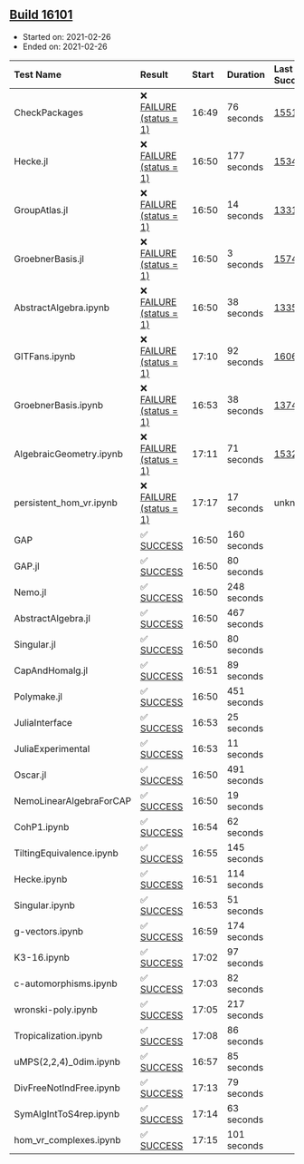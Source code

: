 ## [Build 16101](https://oscarci.mathematik.uni-kl.de/job/oscar/16101/)

* Started on: 2021-02-26
* Ended on: 2021-02-26

| Test Name    | Result | Start | Duration | Last Success | First Failure |
|:-------------|:-------|:------|:---------|:-------------|:--------------|
| CheckPackages | ❌ [FAILURE (status = 1)](https://oscarci.mathematik.uni-kl.de/job/oscar/16101/artifact/logs/build-16101/CheckPackages.log) | 16:49 | 76 seconds | [15514](https://oscarci.mathematik.uni-kl.de/job/oscar/15514/) | [15515](https://oscarci.mathematik.uni-kl.de/job/oscar/15515/) |
| Hecke.jl | ❌ [FAILURE (status = 1)](https://oscarci.mathematik.uni-kl.de/job/oscar/16101/artifact/logs/build-16101/Hecke.jl.log) | 16:50 | 177 seconds | [15344](https://oscarci.mathematik.uni-kl.de/job/oscar/15344/) | [15348](https://oscarci.mathematik.uni-kl.de/job/oscar/15348/) |
| GroupAtlas.jl | ❌ [FAILURE (status = 1)](https://oscarci.mathematik.uni-kl.de/job/oscar/16101/artifact/logs/build-16101/GroupAtlas.jl.log) | 16:50 | 14 seconds | [13311](https://oscarci.mathematik.uni-kl.de/job/oscar/13311/) | [13312](https://oscarci.mathematik.uni-kl.de/job/oscar/13312/) |
| GroebnerBasis.jl | ❌ [FAILURE (status = 1)](https://oscarci.mathematik.uni-kl.de/job/oscar/16101/artifact/logs/build-16101/GroebnerBasis.jl.log) | 16:50 | 3 seconds | [15745](https://oscarci.mathematik.uni-kl.de/job/oscar/15745/) | [15746](https://oscarci.mathematik.uni-kl.de/job/oscar/15746/) |
| AbstractAlgebra.ipynb | ❌ [FAILURE (status = 1)](https://oscarci.mathematik.uni-kl.de/job/oscar/16101/artifact/logs/build-16101/AbstractAlgebra.ipynb.log) | 16:50 | 38 seconds | [13355](https://oscarci.mathematik.uni-kl.de/job/oscar/13355/) | [13356](https://oscarci.mathematik.uni-kl.de/job/oscar/13356/) |
| GITFans.ipynb | ❌ [FAILURE (status = 1)](https://oscarci.mathematik.uni-kl.de/job/oscar/16101/artifact/logs/build-16101/GITFans.ipynb.log) | 17:10 | 92 seconds | [16068](https://oscarci.mathematik.uni-kl.de/job/oscar/16068/) | [16069](https://oscarci.mathematik.uni-kl.de/job/oscar/16069/) |
| GroebnerBasis.ipynb | ❌ [FAILURE (status = 1)](https://oscarci.mathematik.uni-kl.de/job/oscar/16101/artifact/logs/build-16101/GroebnerBasis.ipynb.log) | 16:53 | 38 seconds | [13748](https://oscarci.mathematik.uni-kl.de/job/oscar/13748/) | [13749](https://oscarci.mathematik.uni-kl.de/job/oscar/13749/) |
| AlgebraicGeometry.ipynb | ❌ [FAILURE (status = 1)](https://oscarci.mathematik.uni-kl.de/job/oscar/16101/artifact/logs/build-16101/AlgebraicGeometry.ipynb.log) | 17:11 | 71 seconds | [15322](https://oscarci.mathematik.uni-kl.de/job/oscar/15322/) | [15323](https://oscarci.mathematik.uni-kl.de/job/oscar/15323/) |
| persistent_hom_vr.ipynb | ❌ [FAILURE (status = 1)](https://oscarci.mathematik.uni-kl.de/job/oscar/16101/artifact/logs/build-16101/persistent_hom_vr.ipynb.log) | 17:17 | 17 seconds | unknown | unknown |
| GAP | ✅ [SUCCESS](https://oscarci.mathematik.uni-kl.de/job/oscar/16101/artifact/logs/build-16101/GAP.log) | 16:50 | 160 seconds |  |  |
| GAP.jl | ✅ [SUCCESS](https://oscarci.mathematik.uni-kl.de/job/oscar/16101/artifact/logs/build-16101/GAP.jl.log) | 16:50 | 80 seconds |  |  |
| Nemo.jl | ✅ [SUCCESS](https://oscarci.mathematik.uni-kl.de/job/oscar/16101/artifact/logs/build-16101/Nemo.jl.log) | 16:50 | 248 seconds |  |  |
| AbstractAlgebra.jl | ✅ [SUCCESS](https://oscarci.mathematik.uni-kl.de/job/oscar/16101/artifact/logs/build-16101/AbstractAlgebra.jl.log) | 16:50 | 467 seconds |  |  |
| Singular.jl | ✅ [SUCCESS](https://oscarci.mathematik.uni-kl.de/job/oscar/16101/artifact/logs/build-16101/Singular.jl.log) | 16:50 | 80 seconds |  |  |
| CapAndHomalg.jl | ✅ [SUCCESS](https://oscarci.mathematik.uni-kl.de/job/oscar/16101/artifact/logs/build-16101/CapAndHomalg.jl.log) | 16:51 | 89 seconds |  |  |
| Polymake.jl | ✅ [SUCCESS](https://oscarci.mathematik.uni-kl.de/job/oscar/16101/artifact/logs/build-16101/Polymake.jl.log) | 16:50 | 451 seconds |  |  |
| JuliaInterface | ✅ [SUCCESS](https://oscarci.mathematik.uni-kl.de/job/oscar/16101/artifact/logs/build-16101/JuliaInterface.log) | 16:53 | 25 seconds |  |  |
| JuliaExperimental | ✅ [SUCCESS](https://oscarci.mathematik.uni-kl.de/job/oscar/16101/artifact/logs/build-16101/JuliaExperimental.log) | 16:53 | 11 seconds |  |  |
| Oscar.jl | ✅ [SUCCESS](https://oscarci.mathematik.uni-kl.de/job/oscar/16101/artifact/logs/build-16101/Oscar.jl.log) | 16:50 | 491 seconds |  |  |
| NemoLinearAlgebraForCAP | ✅ [SUCCESS](https://oscarci.mathematik.uni-kl.de/job/oscar/16101/artifact/logs/build-16101/NemoLinearAlgebraForCAP.log) | 16:50 | 19 seconds |  |  |
| CohP1.ipynb | ✅ [SUCCESS](https://oscarci.mathematik.uni-kl.de/job/oscar/16101/artifact/logs/build-16101/CohP1.ipynb.log) | 16:54 | 62 seconds |  |  |
| TiltingEquivalence.ipynb | ✅ [SUCCESS](https://oscarci.mathematik.uni-kl.de/job/oscar/16101/artifact/logs/build-16101/TiltingEquivalence.ipynb.log) | 16:55 | 145 seconds |  |  |
| Hecke.ipynb | ✅ [SUCCESS](https://oscarci.mathematik.uni-kl.de/job/oscar/16101/artifact/logs/build-16101/Hecke.ipynb.log) | 16:51 | 114 seconds |  |  |
| Singular.ipynb | ✅ [SUCCESS](https://oscarci.mathematik.uni-kl.de/job/oscar/16101/artifact/logs/build-16101/Singular.ipynb.log) | 16:53 | 51 seconds |  |  |
| g-vectors.ipynb | ✅ [SUCCESS](https://oscarci.mathematik.uni-kl.de/job/oscar/16101/artifact/logs/build-16101/g-vectors.ipynb.log) | 16:59 | 174 seconds |  |  |
| K3-16.ipynb | ✅ [SUCCESS](https://oscarci.mathematik.uni-kl.de/job/oscar/16101/artifact/logs/build-16101/K3-16.ipynb.log) | 17:02 | 97 seconds |  |  |
| c-automorphisms.ipynb | ✅ [SUCCESS](https://oscarci.mathematik.uni-kl.de/job/oscar/16101/artifact/logs/build-16101/c-automorphisms.ipynb.log) | 17:03 | 82 seconds |  |  |
| wronski-poly.ipynb | ✅ [SUCCESS](https://oscarci.mathematik.uni-kl.de/job/oscar/16101/artifact/logs/build-16101/wronski-poly.ipynb.log) | 17:05 | 217 seconds |  |  |
| Tropicalization.ipynb | ✅ [SUCCESS](https://oscarci.mathematik.uni-kl.de/job/oscar/16101/artifact/logs/build-16101/Tropicalization.ipynb.log) | 17:08 | 86 seconds |  |  |
| uMPS(2,2,4)_0dim.ipynb | ✅ [SUCCESS](https://oscarci.mathematik.uni-kl.de/job/oscar/16101/artifact/logs/build-16101/uMPS-2-2-4-_0dim.ipynb.log) | 16:57 | 85 seconds |  |  |
| DivFreeNotIndFree.ipynb | ✅ [SUCCESS](https://oscarci.mathematik.uni-kl.de/job/oscar/16101/artifact/logs/build-16101/DivFreeNotIndFree.ipynb.log) | 17:13 | 79 seconds |  |  |
| SymAlgIntToS4rep.ipynb | ✅ [SUCCESS](https://oscarci.mathematik.uni-kl.de/job/oscar/16101/artifact/logs/build-16101/SymAlgIntToS4rep.ipynb.log) | 17:14 | 63 seconds |  |  |
| hom_vr_complexes.ipynb | ✅ [SUCCESS](https://oscarci.mathematik.uni-kl.de/job/oscar/16101/artifact/logs/build-16101/hom_vr_complexes.ipynb.log) | 17:15 | 101 seconds |  |  |
